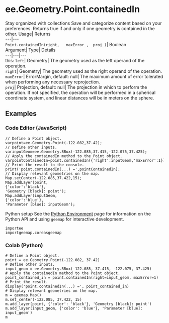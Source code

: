  
#  ee.Geometry.Point.containedIn 
Stay organized with collections  Save and categorize content based on your preferences. 
Returns true if and only if one geometry is contained in the other. Usage| Returns  
---|---  
`Point.containedIn(right,  _maxError_, _proj_)`| Boolean  
Argument| Type| Details  
---|---|---  
this: `left`| Geometry| The geometry used as the left operand of the operation.  
`right`| Geometry| The geometry used as the right operand of the operation.  
`maxError`| ErrorMargin, default: null| The maximum amount of error tolerated when performing any necessary reprojection.  
`proj`| Projection, default: null| The projection in which to perform the operation. If not specified, the operation will be performed in a spherical coordinate system, and linear distances will be in meters on the sphere.  
## Examples
### Code Editor (JavaScript)
```
// Define a Point object.
varpoint=ee.Geometry.Point(-122.082,37.42);
// Define other inputs.
varinputGeom=ee.Geometry.BBox(-122.085,37.415,-122.075,37.425);
// Apply the containedIn method to the Point object.
varpointContainedIn=point.containedIn({'right':inputGeom,'maxError':1});
// Print the result to the console.
print('point.containedIn(...) =',pointContainedIn);
// Display relevant geometries on the map.
Map.setCenter(-122.085,37.422,15);
Map.addLayer(point,
{'color':'black'},
'Geometry [black]: point');
Map.addLayer(inputGeom,
{'color':'blue'},
'Parameter [blue]: inputGeom');
```

Python setup
See the [ Python Environment](https://developers.google.com/earth-engine/guides/python_install) page for information on the Python API and using `geemap` for interactive development.
```
importee
importgeemap.coreasgeemap
```

### Colab (Python)
```
# Define a Point object.
point = ee.Geometry.Point(-122.082, 37.42)
# Define other inputs.
input_geom = ee.Geometry.BBox(-122.085, 37.415, -122.075, 37.425)
# Apply the containedIn method to the Point object.
point_contained_in = point.containedIn(right=input_geom, maxError=1)
# Print the result.
display('point.containedIn(...) =', point_contained_in)
# Display relevant geometries on the map.
m = geemap.Map()
m.set_center(-122.085, 37.422, 15)
m.add_layer(point, {'color': 'black'}, 'Geometry [black]: point')
m.add_layer(input_geom, {'color': 'blue'}, 'Parameter [blue]: input_geom')
m
```


